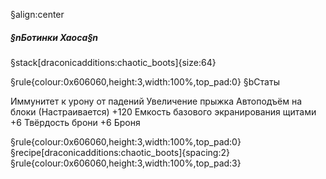 §align:center
##### §nБотинки Хаоса§n

§stack[draconicadditions:chaotic_boots]{size:64}

§rule{colour:0x606060,height:3,width:100%,top_pad:0}
§bСтаты

Иммунитет к урону от падений
Увеличение прыжка
Автоподъём на блоки (Настраивается)
+120 Емкость базового экранирования щитами
+6 Твёрдость брони
+6 Броня

§rule{colour:0x606060,height:3,width:100%,top_pad:0}
§recipe[draconicadditions:chaotic_boots]{spacing:2}
§rule{colour:0x606060,height:3,width:100%,top_pad:3}